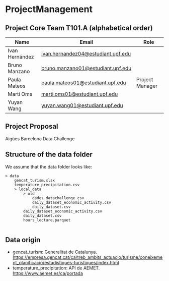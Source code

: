 # ProjectManagement

## Project Core Team T101.A (alphabetical order)

|Name | Email | Role |
| --- | --- | --- |
| Ivan Hernández | ivan.hernandez04@estudiant.upf.edu |  |
| Bruno Manzano | bruno.manzano01@estudiant.upf.edu | |
| Paula Mateos | paula.mateos01@estudiant.upf.edu | Project Manager |
| Martí Oms | marti.oms01@estudiant.upf.edu | |
| Yuyan Wang | yuyan.wang01@estudiant.upf.edu | |

## Project Proposal

Aigües Barcelona Data Challenge 

## Structure of the data folder

We assume that the data folder looks like:

```
> data 
	gencat_turism.xlsx
	temperature_precipitation.csv
    > local_data
        > old
            dades_datachallenge.csv
            daily_dataset_economic_activity.csv
            daily_dataset.csv
        daily_dataset_economic_activity.csv
        daily_dataset.csv
        hours_lecture.parquet
    
```
## Data origin
 - gencat_turism: Generalitat de Catalunya.
   https://empresa.gencat.cat/ca/treb_ambits_actuacio/turisme/coneixement_planificacio/estadistiques-turistiques/index.html
 - temperature_precipitation: API de AEMET.
   https://www.aemet.es/ca/portada
